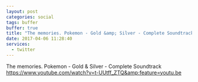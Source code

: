 ```yaml
---
layout: post
categories: social
tags: buffer
buffer: true
title: "The memories. Pokemon - Gold &amp; Silver - Complete Soundtrack"
date: 2017-04-06 11:28:40
services: 
  - twitter
---
```

The memories. Pokemon - Gold &amp; Silver - Complete Soundtrack <a class="url" href="https://www.youtube.com/watch?v=t-UUtff_ZTQ&amp;feature=youtu.be" rel="external nofollow" target="_blank">https://www.youtube.com/watch?v=t-UUtff_ZTQ&amp;feature=youtu.be</a>
